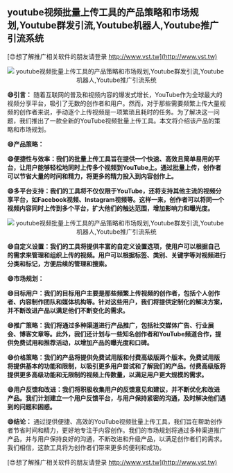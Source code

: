 ## **youtube视频批量上传工具的产品策略和市场规划,Youtube群发引流,Youtube机器人,Youtube推广引流系统**

[😍想了解推广相关软件的朋友请登录 http://www.vst.tw](http://www.vst.tw)

 <center><img src="https://vst.tw/MP4/tuiguang/png/7.png" alt="youtube视频批量上传工具的产品策略和市场规划,Youtube群发引流,Youtube机器人,Youtube推广引流系统"></center>

**😄引言：**
随着互联网的普及和视频内容的爆发式增长，YouTube作为全球最大的视频分享平台，吸引了无数的创作者和用户。然而，对于那些需要频繁上传大量视频的创作者来说，手动逐个上传视频是一项繁琐且耗时的任务。为了解决这一问题，我们推出了一款全新的YouTube视频批量上传工具。本文将介绍该产品的策略和市场规划。

**😄产品策略：**

**😄便捷性与效率：我们的批量上传工具旨在提供一个快速、高效且简单易用的平台，让用户能够轻松地同时上传多个视频到YouTube上。通过批量上传，创作者可以节省大量的时间和精力，将更多的精力投入到内容创作上。**

**😄多平台支持：我们的工具将不仅仅限于YouTube，还将支持其他主流的视频分享平台，如Facebook视频、Instagram视频等。这样一来，创作者可以将同一个视频内容同时上传到多个平台，扩大他们的触达范围，增加影响力和曝光度。**

 <center><img src="https://vst.tw/MP4/tuiguang/png/3.png" alt="youtube视频批量上传工具的产品策略和市场规划,Youtube群发引流,Youtube机器人,Youtube推广引流系统"></center>

**😄自定义设置：我们的工具将提供丰富的自定义设置选项，使用户可以根据自己的需求来管理和组织上传的视频。用户可以根据标签、类别、关键字等对视频进行分类和标记，方便后续的管理和搜索。**

**😄市场规划：**

**😄目标用户：我们的目标用户主要是那些频繁上传视频的创作者，包括个人创作者、内容制作团队和媒体机构等。针对这些用户，我们将提供定制化的解决方案，并不断改进产品以满足他们不断变化的需求。**

**😄推广策略：我们将通过多种渠道进行产品推广，包括社交媒体广告、行业展会、博客文章等。此外，我们还计划与一些知名创作者和YouTube频道合作，提供免费试用和推荐活动，以增加产品的曝光度和口碑。**

**😄价格策略：我们的产品将提供免费试用版和付费高级版两个版本。免费试用版将提供基本的功能和限制，以吸引更多用户尝试和了解我们的产品。付费高级版将提供更多高级功能和无限制的视频上传数量，以满足用户更大规模的需求。**

**😄用户反馈和改进：我们将积极收集用户的反馈意见和建议，并不断优化和改进产品。我们计划建立一个用户反馈平台，与用户保持紧密的沟通，及时解决他们遇到的问题和困惑。**

**😄结论：**
通过提供便捷、高效的YouTube视频批量上传工具，我们旨在帮助创作者节省时间和精力，更好地专注于内容创作。我们的市场规划将通过多种渠道推广产品，并与用户保持良好的沟通，不断改进和升级产品，以满足创作者们的需求。我们相信，这款工具将为创作者们带来更多的便利和成功。

[😍想了解推广相关软件的朋友请登录 http://www.vst.tw](http://www.vst.tw)




